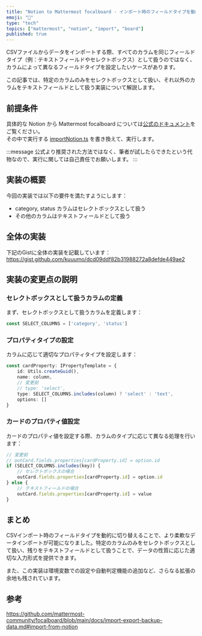 ```yaml
---
title: "Notion to Mattermost focalboard - インポート時のフィールドタイプを動的に切り替える実装"
emoji: "📝"
type: "tech"
topics: ["mattermost", "notion", "import", "board"]
published: true
---
```


CSVファイルからデータをインポートする際、すべてのカラムを同じフィールドタイプ（例：テキストフィールドやセレクトボックス）として扱うのではなく、カラムによって異なるフィールドタイプを設定したいケースがあります。

この記事では、特定のカラムのみをセレクトボックスとして扱い、それ以外のカラムをテキストフィールドとして扱う実装について解説します。

## 前提条件
具体的な Notion から Mattermost focalboard については[公式のドキュメント](https://github.com/mattermost-community/focalboard/blob/main/docs/import-export-backup-data.md#import-from-notion)をご覧ください。<br>
その中で実行する [importNotion.ts](https://github.com/mattermost/focalboard/blob/de5e5cc4141f14f69bf0e5666383997b81f851d6/import/notion/importNotion.ts#L140-L143) を書き換えて、実行します。<br>

:::message
公式より推奨された方法ではなく、筆者が試したらできたという代物なので、実行に関しては自己責任でお願いします。
:::

## 実装の概要

今回の実装では以下の要件を満たすようにします：

- category, status カラムはセレクトボックスとして扱う
- その他のカラムはテキストフィールドとして扱う

## 全体の実装
下記のGistに全体の実装を記載しています：<br>
https://gist.github.com/kuuumo/dcd09ddf82b31988272a8defde449ae2

## 実装の変更点の説明
### セレクトボックスとして扱うカラムの定義

まず、セレクトボックスとして扱うカラムを定義します：

```typescript
const SELECT_COLUMNS = ['category', 'status']
```

### プロパティタイプの設定

カラムに応じて適切なプロパティタイプを設定します：

```typescript
const cardProperty: IPropertyTemplate = {
    id: Utils.createGuid(),
    name: column, 
    // 変更前
    // type: 'select',
    type: SELECT_COLUMNS.includes(column) ? 'select' : 'text',
    options: []
}
```

### カードのプロパティ値設定

カードのプロパティ値を設定する際、カラムのタイプに応じて異なる処理を行います：

```typescript
// 変更前
// outCard.fields.properties[cardProperty.id] = option.id
if (SELECT_COLUMNS.includes(key)) {
    // セレクトボックスの場合
    outCard.fields.properties[cardProperty.id] = option.id
} else {
    // テキストフィールドの場合
    outCard.fields.properties[cardProperty.id] = value
}
```

## まとめ

CSVインポート時のフィールドタイプを動的に切り替えることで、より柔軟なデータインポートが可能になりました。特定のカラムのみをセレクトボックスとして扱い、残りをテキストフィールドとして扱うことで、データの性質に応じた適切な入力形式を提供できます。

また、この実装は環境変数での設定や自動判定機能の追加など、さらなる拡張の余地も残されています。

## 参考
https://github.com/mattermost-community/focalboard/blob/main/docs/import-export-backup-data.md#import-from-notion
